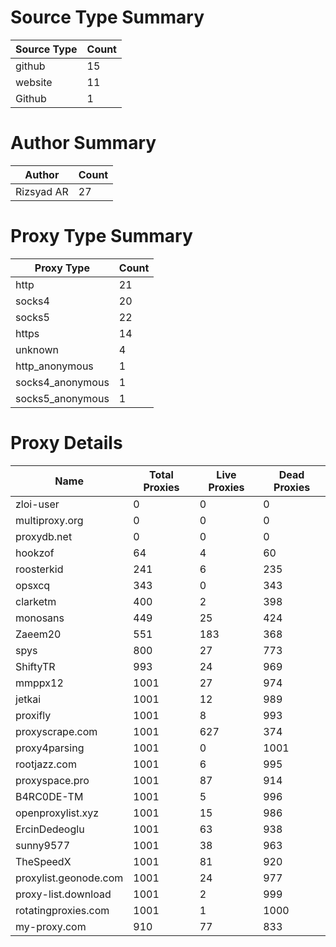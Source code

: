 # Source Type Summary

| Source Type | Count |
|-------------|-------|
| github | 15 |
| website | 11 |
| Github | 1 |


# Author Summary

| Author | Count |
|--------|-------|
| Rizsyad AR | 27 |


# Proxy Type Summary

| Proxy Type | Count |
|------------|-------|
| http | 21 |
| socks4 | 20 |
| socks5 | 22 |
| https | 14 |
| unknown | 4 |
| http_anonymous | 1 |
| socks4_anonymous | 1 |
| socks5_anonymous | 1 |


# Proxy Details

| Name | Total Proxies | Live Proxies | Dead Proxies |
|------|---------------|--------------|---------------|
| zloi-user | 0 | 0 | 0 |
| multiproxy.org | 0 | 0 | 0 |
| proxydb.net | 0 | 0 | 0 |
| hookzof | 64 | 4 | 60 |
| roosterkid | 241 | 6 | 235 |
| opsxcq | 343 | 0 | 343 |
| clarketm | 400 | 2 | 398 |
| monosans | 449 | 25 | 424 |
| Zaeem20 | 551 | 183 | 368 |
| spys | 800 | 27 | 773 |
| ShiftyTR | 993 | 24 | 969 |
| mmppx12 | 1001 | 27 | 974 |
| jetkai | 1001 | 12 | 989 |
| proxifly | 1001 | 8 | 993 |
| proxyscrape.com | 1001 | 627 | 374 |
| proxy4parsing | 1001 | 0 | 1001 |
| rootjazz.com | 1001 | 6 | 995 |
| proxyspace.pro | 1001 | 87 | 914 |
| B4RC0DE-TM | 1001 | 5 | 996 |
| openproxylist.xyz | 1001 | 15 | 986 |
| ErcinDedeoglu | 1001 | 63 | 938 |
| sunny9577 | 1001 | 38 | 963 |
| TheSpeedX | 1001 | 81 | 920 |
| proxylist.geonode.com | 1001 | 24 | 977 |
| proxy-list.download | 1001 | 2 | 999 |
| rotatingproxies.com | 1001 | 1 | 1000 |
| my-proxy.com | 910 | 77 | 833 |
